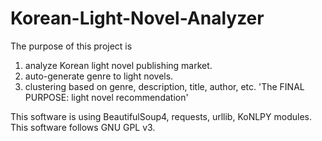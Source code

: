 # Korean-Light-Novel-Analyzer
The purpose of this project is 
1. analyze Korean light novel publishing market.
2. auto-generate genre to light novels.
3. clustering based on genre, description, title, author, etc.
'The FINAL PURPOSE: light novel recommendation'


This software is using BeautifulSoup4, requests, urllib, KoNLPY modules.
This software follows GNU GPL v3.
